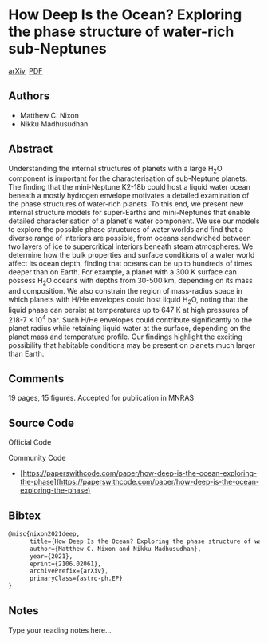 
# How Deep Is the Ocean? Exploring the phase structure of water-rich sub-Neptunes

[arXiv](https://arxiv.org/abs/2106.02061), [PDF](https://arxiv.org/pdf/2106.02061.pdf)

## Authors

- Matthew C. Nixon
- Nikku Madhusudhan

## Abstract

Understanding the internal structures of planets with a large H$_2$O component is important for the characterisation of sub-Neptune planets. The finding that the mini-Neptune K2-18b could host a liquid water ocean beneath a mostly hydrogen envelope motivates a detailed examination of the phase structures of water-rich planets. To this end, we present new internal structure models for super-Earths and mini-Neptunes that enable detailed characterisation of a planet's water component. We use our models to explore the possible phase structures of water worlds and find that a diverse range of interiors are possible, from oceans sandwiched between two layers of ice to supercritical interiors beneath steam atmospheres. We determine how the bulk properties and surface conditions of a water world affect its ocean depth, finding that oceans can be up to hundreds of times deeper than on Earth. For example, a planet with a 300 K surface can possess H$_2$O oceans with depths from 30-500 km, depending on its mass and composition. We also constrain the region of mass-radius space in which planets with H/He envelopes could host liquid H$_2$O, noting that the liquid phase can persist at temperatures up to 647 K at high pressures of $218$-$7\times10^4$ bar. Such H/He envelopes could contribute significantly to the planet radius while retaining liquid water at the surface, depending on the planet mass and temperature profile. Our findings highlight the exciting possibility that habitable conditions may be present on planets much larger than Earth.

## Comments

19 pages, 15 figures. Accepted for publication in MNRAS

## Source Code

Official Code



Community Code

- [https://paperswithcode.com/paper/how-deep-is-the-ocean-exploring-the-phase](https://paperswithcode.com/paper/how-deep-is-the-ocean-exploring-the-phase)

## Bibtex

```tex
@misc{nixon2021deep,
      title={How Deep Is the Ocean? Exploring the phase structure of water-rich sub-Neptunes}, 
      author={Matthew C. Nixon and Nikku Madhusudhan},
      year={2021},
      eprint={2106.02061},
      archivePrefix={arXiv},
      primaryClass={astro-ph.EP}
}
```

## Notes

Type your reading notes here...

